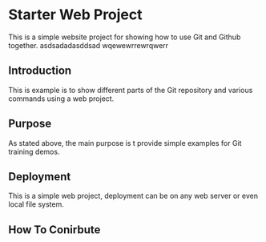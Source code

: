 # Starter Web Project

This is a simple website project for
showing how to use Git and Github together.
asdsadadasddsad
wqewewrrewrqwerr
## Introduction

This is example is to show different parts
of the Git repository and various commands
using a web project.

## Purpose

As stated above, the main purpose is t 
provide simple examples for Git training
demos.

## Deployment

This is a simple web project, deployment
can be on any web server or even local 
file system.

## How To Conirbute

